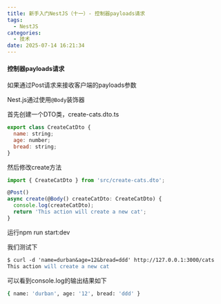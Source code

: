 ```yaml
---
title: 新手入门NestJS（十一）- 控制器payloads请求
tags:
  - NestJS
categories:
  - 技术
date: 2025-07-14 16:21:34
---
```


#### 控制器payloads请求

如果通过Post请求来接收客户端的payloads参数

Nest.js通过使用`@Body`装饰器

首先创建一个DTO类，create-cats.dto.ts

```javascript
export class CreateCatDto {
  name: string;
  age: number;
  bread: string;
}
```

然后修改create方法

```javascript
import { CreateCatDto } from 'src/create-cats.dto';

@Post()
async create(@Body() createCatDto: CreateCatDto) {
  console.log(createCatDto);
  return 'This action will create a new cat';
}
```

运行npm run start:dev

我们测试下

```apache
$ curl -d 'name=durban&age=12&bread=ddd' http://127.0.0.1:3000/cats
This action will create a new cat
```

可以看到console.log的输出结果如下

```bash
{ name: 'durban', age: '12', bread: 'ddd' }
```
